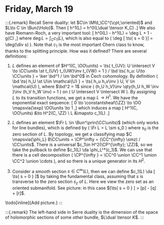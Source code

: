 # Friday, March 19


:::{.remark}
Recall Serre duality: let $C\in \Mfd_\CC^{\cpt,\oriented}$ and $L\to C \in \Bun(\Holo)$.
Then
\[
h^1(L) = h^0(L\dual \tensor K_C)
.\]
We also have Riemann-Roch, a very important tool:
\[
h^0(L) - h^1(L) = \deg L + 1 - g(C)
,\]
where $\deg L = \int_C c_1(L)$, which is also equal to \( \deg [ \ts{ s = 0 }]  = \deg(\div s) \).
Note that $c_1$ is the most important Chern class to know, thanks to the splitting principle.
How was it defined?
There are several definitions:

1. $L$ defines an element of $H^1(C, \OO\units) = \ts{ t_{UV}: U \intersect V \to \CC\units \st t_{UV} t_{UW}\inv t_{VW} = 1 } / \bd \ts{ h_u: U\to \CC\units } = \ker \bd^1 / \im \bd^0$ in Čech cohomology.
  By definition \( \bd \ts{ h_U \st U\in \mathcal{U} } = \ts{ h_u h_v\inv } U, V \in \mathcal{U} \), where $\bd^2 = 1$ since \( (h_U h_V)\inv \qty{h_U h_W \inv }\inv (h_V h_W \inv) = 1 \) on \( U \intersect V \intersect W \).
  By assigning $L$ to its transition functions, we get a map $L\to H^1$.
  We have the exponential exact sequence:
  \[
  0 \to \constantsheaf{\ZZ} \to \OO \mapsvia{\exp} \OO\units \to 1
  ,\]
  which induces a map
  \[
  H^1(C, \OO\units) &\to H^2(C, \ZZ) \\
  L &\mapsto c_1(L)
  .\]

2. $L$ defines an element $\Fr L \in \Bun^\prin(\CC\units)$ (which only works for line bundles), which is defined by \( \Fr L = L \sm s_0 \)  where $s_0$ is the zero section of $L$.
  By topology, we get a classifying map $C \mapsvia{\phi_L}  B\CC\units = \CP^\infty = (\CC^{\infty} \smz) / \CC\units$.
  There is a universal $c_1\in H^2(\CP^{\infty}; \ZZ)$, so we take the pullback to define $c_1(L) \da \phi_L^*(c_1)$.
  We can use that there is a cell decomposition \( \CP^{\infty } = \CC^0 \union \CC^1 \union \CC^2 \union \cdots \), and so there is a unique generator in its $H^2$.

3. Consider a smooth section $s\in C^{\infty }(L)$, then we can define $c_1(L) \da [ \ts{ s = 0 } ]$ by taking the fundamental class, assuming that $s$ is transverse to the zero section $s_z$ of $L$.
  Here we view the zero set as an oriented submanifold.
  See picture: in this case $[\ts{ s = 0 } ] = [p] - [q] + [r]$.

  \todo[inline]{Add picture.}
:::



:::{.remark}
The left-hand side in Serre duality is the dimension of the space of holomorphic sections of some *other* bundle, $L\dual \tensor K$.
:::


